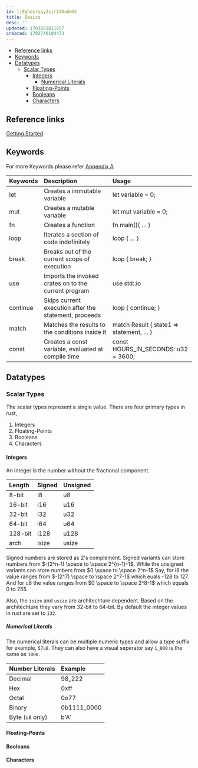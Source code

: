 ```yaml
---
id: lj9ghosrypy2zjr146udv8h
title: Basics
desc: ''
updated: 1703851811657
created: 1703740104473
---
```

- [Reference links](#reference-links)
- [Keywords](#keywords)
- [Datatypes](#datatypes)
  - [Scalar Types](#scalar-types)
    - [Integers](#integers)
      - [Numerical Literals](#numerical-literals)
    - [Floating-Points](#floating-points)
    - [Booleans](#booleans)
    - [Characters](#characters)

## Reference links

[Getting Started](https://www.rust-lang.org/learn/get-started)

## Keywords

For more Keywords please refer [Appendix A](<../../reference/books/Steve Klabnik_ Carol Nichols - The Rust Programming Language, 2nd Edition-No Starch Press (2022).pdf>)

| Keywords | Description                                           | Usage                                     |
| :------- | :---------------------------------------------------- | :---------------------------------------- |
| let      | Creates a immutable variable                          | let variable = 0;                         |
| mut      | Creates a mutable variable                            | let mut variable = 0;                     |
| fn       | Creates a function                                    | fn main(){ ... }                          |
| loop     | Iterates a section of code indefinitely               | loop { ... }                              |
| break    | Breaks out of the current scope of execution          | loop { break; }                           |
| use      | Imports the invoked crates on to the current program  | use std::io                               |
| continue | Skips current execution after the statement, proceeds | loop { continue; }                        |
| match    | Matches the results to the conditions inside it       | match Result { state1 => statement, ... } |
| const    | Creates a const variable, evaluated at compile time   | const HOURS_IN_SECONDS: u32 = 3600;       |

## Datatypes

### Scalar Types

The scalar types represent a single value. There are four primary types in rust,

1. Integers
2. Floating-Points
3. Booleans
4. Characters

#### Integers

An integer is the number without the fractional component.

| Length  | Signed | Unsigned |
| :------ | :----- | :------- |
| 8-bit   | i8     | u8       |
| 16-bit  | i16    | u16      |
| 32-bit  | i32    | u32      |
| 64-bit  | i64    | u64      |
| 128-bit | i128   | u128     |
| arch    | isize  | usize    |

Signed numbers are stored as 2's complement. Signed variants can store numbers from $-(2^n-1) \space to \space 2^{n-1}-1$.
While the unsigned variants can store numbers from $0 \space to \space 2^n-1$
Say, for i8 the value ranges from $-(2^7) \space to \space 2^7-1$ which euals -128 to 127. And for u8 the value ranges from
$0 \space to \space 2^8-1$ which equals 0 to 255.

Also, the `isize` and `usize` are architechture dependent. Based on the architechture they vary from 32-bit to 64-bit.
By default the integer values in rust are set to `i32`.

##### Numerical Literals

The numerical literals can be multiple numeric types and allow a type suffix for example, `57u8`. They can also have a visual seperator
say `1_000` is the same as `1000`.

| Number Literals  | Example     |
| :--------------- | :---------- |
| Decimal          | 98_222      |
| Hex              | 0xff        |
| Octal            | 0o77        |
| Binary           | 0b1111_0000 |
| Byte (`u8` only) | b'A'        |

#### Floating-Points

#### Booleans

#### Characters
